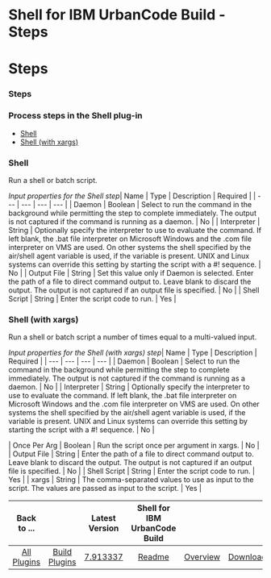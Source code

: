 
Shell for IBM UrbanCode Build - Steps
=====================================

# Steps



### Steps




 



### Process steps in the Shell plug-in


* [Shell](#shell)
* [Shell (with 
xargs)](#shell_(with_xargs))




### Shell


Run a shell or batch script.




*Input properties for the Shell step*| 
Name | Type | Description | Required |
| --- | --- | --- | --- |
| Daemon | Boolean | Select to run the command in the 
background while permitting the step to complete immediately. The output is not captured if the command is running as a 
daemon. | No |
| Interpreter | String | Optionally specify the interpreter to use to evaluate the command. If left 
blank, the .bat file interpreter on Microsoft Windows and the .com file interpreter on VMS are used. On other systems 
the shell specified by the air/shell agent variable is used, if the variable is present. UNIX and Linux systems can 
override this setting by starting the script with a #! sequence. | No |
| Output File | String | Set this value only if 
Daemon is selected. Enter the path of a file to direct command output to. Leave blank to discard the output. The output 
is not captured if an output file is specified. | No |
| Shell Script | String | Enter the script code to run. | Yes |



### Shell (with xargs)


Run a shell or batch script a number of times equal to a multi-valued input.




*Input 
properties for the Shell (with xargs) step*| Name | Type | Description | Required |
| --- | --- | --- | --- |
| Daemon |
 Boolean | Select to run the command in the background while permitting the step to complete immediately. The output is 
not captured if the command is running as a daemon. | No |
| Interpreter | String | Optionally specify the interpreter 
to use to evaluate the command. If left blank, the .bat file interpreter on Microsoft Windows and the .com file 
interpreter on VMS are used. On other systems the shell specified by the air/shell agent variable is used, if the 
variable is present. UNIX and Linux systems can override this setting by starting the script with a #! sequence. | No |

| Once Per Arg | Boolean | Run the script once per argument in xargs. | No |
| Output File | String | Enter the path of 
a file to direct command output to. Leave blank to discard the output. The output is not captured if an output file is 
specified. | No |
| Shell Script | String | Enter the script code to run. | Yes |
| xargs | String | The comma-separated
 values to use as input to the script. The values are passed as input to the script. | Yes |





|Back to ...||Latest Version|Shell for IBM UrbanCode Build |||
| :---: | :---: | :---: | :---: | :---: | :---: |
|[All Plugins](../../index.md)|[Build Plugins](../README.md)|[7.913337](https://raw.githubusercontent.com/UrbanCode/IBM-UCB-PLUGINS/main/files/Shell/Shell-7.913337.zip)|[Readme](README.md)|[Overview](overview.md)|[Downloads](downloads.md)|
